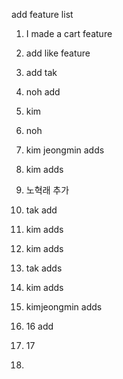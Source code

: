 add feature list

1. I made a cart feature
2. add like feature

3. add tak
4. noh add
5. kim
6. noh
7. kim jeongmin adds
8. kim adds
9. 노혁래 추가
10. tak add
11. kim adds
12. kim adds
13. tak adds
14. kim adds
15. kimjeongmin adds
16. 16 add
17. 17
18.
